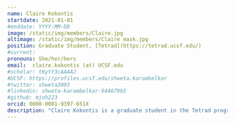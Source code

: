 ```yaml
---
name: Claire Kokontis
startdate: 2021-01-01
#enddate: YYYY-MM-DD
image: /static/img/members/Claire.jpg
altimage: /static/img/members/Claire mask.jpg
position: Graduate Student, [Tetrad](https://tetrad.ucsf.edu/)
#current:
pronouns: She/her/hers
email: 	claire.kokontis (at) UCSF.edu
#scholar: tKytY3cAAAAJ
#UCSF: https://profiles.ucsf.edu/shweta.karambelkar
#twitter: shweta3003
#linkedin: shweta-karambelkar-944679b5
#github: mjoh223
orcid: 0000-0001-9397-651X
description: "Claire Kokontis is a graduate student in the Tetrad program and joined the Bondy-Denomy lab in July 2021. Claire grew up in Chicago, IL and Palo Alto, CA, and attended the University of Chicago for undergrad. At UChicago Claire worked in the [Ruthenberg Lab](https://ruthenlab.org/), where she studied chromatin biology and the role of epigenetic DNA modifications in gene regulation. In the Bondy-Denomy lab, Claire is now studying the mechanisms of anti-CRISPRs and the formation of jumbophage ΦKZ’s proteinaceous nucleus-like structure. In her free time, Claire enjoys painting, film photography and darkroom printing, knitting, and tending to her houseplants."
---
```

